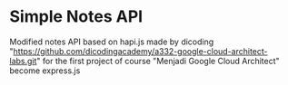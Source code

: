 # Simple Notes API
Modified notes API based on hapi.js made by dicoding "https://github.com/dicodingacademy/a332-google-cloud-architect-labs.git" for the first project of course "Menjadi Google Cloud Architect" become express.js
